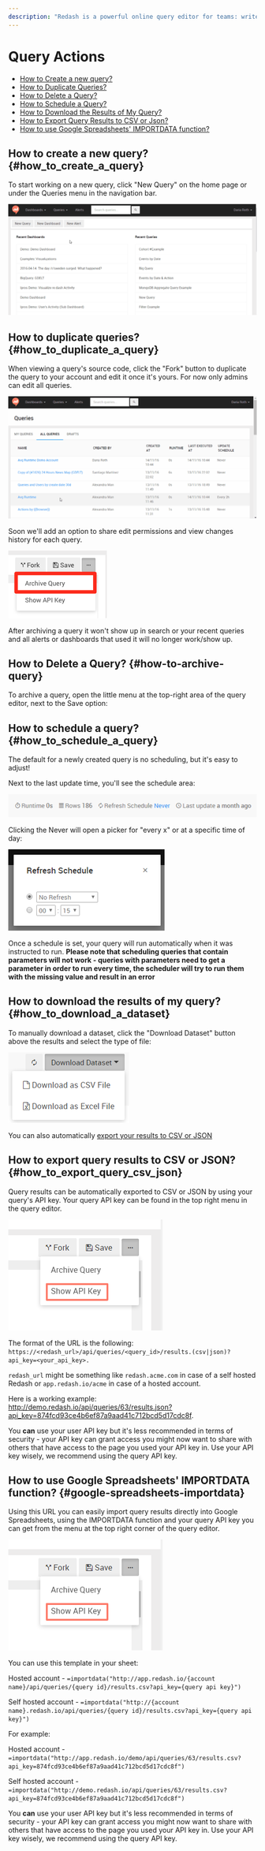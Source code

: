 ```yaml
---
description: "Redash is a powerful online query editor for teams: write queries, fork others' queries, schedule auto-refresh rate, download your datasets or automatically export them to JSON, CSV or Google Spreadsheets (using IMPORTDATA)."
---
```


# Query Actions

* [How to Create a new query?](#how_to_create_a_query)
* [How to Duplicate Queries?](#how_to_duplicate_a_query)
* [How to Delete a Query?](#how-to-archive-query)
* [How to Schedule a Query?](#how_to_schedule_a_query)
* [How to Download the Results of My Query?](#how_to_download_a_dataset)
* [How to Export Query Results to CSV or Json?](#how_to_export_query_csv_json)
* [How to use Google Spreadsheets' IMPORTDATA function?](#google-spreadsheets-importdata)

## How to create a new query? {#how_to_create_a_query}

To start working on a new query, click "New Query" on the home page or under the Queries menu in the navigation bar.

![](../assets/gifs/queries/add_new_query.gif)

## How to duplicate queries? {#how_to_duplicate_a_query}

When viewing a query's source code, click the "Fork" button to duplicate the query to your account and edit it once it's yours.
For now only admins can edit all queries.

![](../assets/gifs/queries/fork_query.gif)

Soon we'll add an option to share edit permissions and view changes history for each query.

![](../assets/archive_query.png)

After archiving a query it won't show up in search or your recent queries and all alerts or dashboards that used it will no longer work/show up.

## How to Delete a Query? {#how-to-archive-query}

To archive a query, open the little menu at the top-right area of the query editor, next to the Save option:



## How to schedule a query? {#how_to_schedule_a_query}

The default for a newly created query is no scheduling, but it's easy to adjust!

Next to the last update time, you'll see the schedule area:

![](../assets/shcedule_none.png)

Clicking the Never will open a picker for "every x" or at a specific time of day:

![](../assets/refresh_schedule.png)

Once a schedule is set, your query will run automatically when it was instructed to run.
**Please note that scheduling queries that contain parameters will not work - queries with parameters need to get a parameter in order to run every time, the scheduler will try to run them with the missing value and result in an error**

## How to download the results of my query? {#how_to_download_a_dataset}

To manually download a dataset, click the "Download Dataset" button above the results and select the type of file:

![](../assets/download_dataset.png)

You can also automatically [export your results to CSV or JSON](#how_to_export_query_csv_json)

## How to export query results to CSV or JSON? {#how_to_export_query_csv_json}

Query results can be automatically exported to CSV or JSON by using your query's API key. Your query API key can be found in the top right menu in the query editor.

![](../assets/query_api_key.png)

The format of the URL is the following: ```https://<redash_url>/api/queries/<query_id>/results.(csv|json)?api_key=<your_api_key>. ```

`redash_url` might be something like `redash.acme.com` in case of a self hosted Redash or `app.redash.io/acme` in case of a hosted account.

Here is a working example: http://demo.redash.io/api/queries/63/results.json?api_key=874fcd93ce4b6ef87a9aad41c712bcd5d17cdc8f.

You **can** use your user API key but it's less recommended in terms of security - your API key can grant access you might now want to share with others that have access to the page you used your API key in. Use your API key wisely, we recommend  using the query API key.

## How to use Google Spreadsheets' IMPORTDATA function? {#google-spreadsheets-importdata}

Using this URL you can easily import query results directly into Google Spreadsheets, using the IMPORTDATA function and your query API key you can get  from the menu at the top right corner of the query editor.

![](../assets/query_api_key.png)

You can use this template in your sheet:

Hosted account -
`=importdata("http://app.redash.io/{account name}/api/queries/{query id}/results.csv?api_key={query api key}")`

Self hosted account - `=importdata("http://{account name}.redash.io/api/queries/{query id}/results.csv?api_key={query api key}")`


For example:

Hosted account - `=importdata("http://app.redash.io/demo/api/queries/63/results.csv?api_key=874fcd93ce4b6ef87a9aad41c712bcd5d17cdc8f")`

Self hosted account - `=importdata("http://demo.redash.io/api/queries/63/results.csv?api_key=874fcd93ce4b6ef87a9aad41c712bcd5d17cdc8f")`

You **can** use your user API key but it's less recommended in terms of security - your API key can grant access you might now want to share with others that have access to the page you used your API key in. Use your API key wisely, we recommend  using the query API key.
